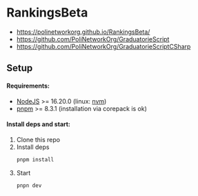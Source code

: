 
# RankingsBeta

- https://polinetworkorg.github.io/RankingsBeta/
- https://github.com/PoliNetworkOrg/GraduatorieScript
- https://github.com/PoliNetworkOrg/GraduatorieScriptCSharp

## Setup
#### Requirements:
- [NodeJS](http://nodejs.org/) >= 16.20.0 (linux: [nvm](https://github.com/nvm-sh/nvm))
- [pnpm](https://pnpm.io/installation) >= 8.3.1 (installation via corepack is ok)

#### Install deps and start:
1. Clone this repo
2. Install deps
    ```sh
    pnpm install
    ```
3. Start
    ```sh
    pnpn dev
    ```


 
